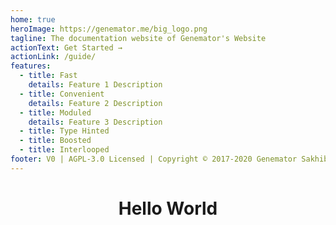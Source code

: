 ```yaml
---
home: true
heroImage: https://genemator.me/big_logo.png
tagline: The documentation website of Genemator's Website
actionText: Get Started →
actionLink: /guide/
features:
  - title: Fast
    details: Feature 1 Description
  - title: Convenient
    details: Feature 2 Description
  - title: Moduled
    details: Feature 3 Description
  - title: Type Hinted
  - title: Boosted
  - title: Interlooped
footer: V0 | AGPL-3.0 Licensed | Copyright © 2017-2020 Genemator Sakhib | Code with ❤️
---
```


<h1 align="center">Hello World</h1>
